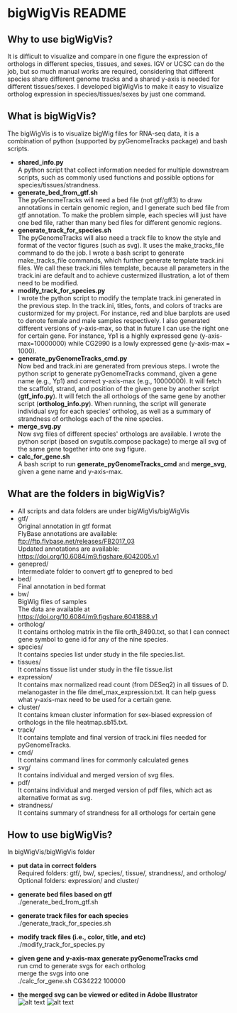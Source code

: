 # bigWigVis README
## Why to use bigWigVis?
It is difficult to visualize and compare in one figure the expression of orthologs in different species, tissues, and sexes. IGV or UCSC can do the job, but so much manual works are required, considering that different species share different genome tracks and a shared y-axis is needed for different tissues/sexes. I developed bigWigVis to make it easy to visualize ortholog expression in species/tissues/sexes by just one command.<br> 
## What is bigWigVis?
The bigWigVis is to visualize bigWig files for RNA-seq data, it is a combination of python (supported by pyGenomeTracks package) and bash scripts. 
* **shared_info.py**<br>
A python script that collect information needed for multiple downstream scripts, such as commonly used functions and possible options for species/tissues/strandness.   
* **generate_bed_from_gtf.sh**<br>
The pyGenomeTracks will need a bed file (not gtf/gff3) to draw annotations in certain genomic region, and I generate such bed file from gtf annotation.  To make the problem simple, each species will just have one bed file, rather than many bed files for different genomic regions.
* **generate_track_for_species.sh**<br>
The pyGenomeTracks will also need a track file to know the style and format of the vector figures (such as svg). It uses the make_tracks_file command to do the job.  I wrote a bash script to generate make_tracks_file commands, which further generate template track.ini files.  We call these track.ini files template, because all parameters in the track.ini are default and to achieve custermized illustration, a lot of them need to be modified.
* **modify_track_for_species.py**<br>
I wrote the python script to modify the template track.ini generated in the previous step.  In the track.ini, titles, fonts, and colors of tracks are custormized for my project. For instance, red and blue barplots are used to denote female and male samples respectively. I also generated different versions of y-axis-max, so that in future I can use the right one for certain gene. For instance, Yp1 is a highly expressed gene (y-axis-max=10000000) while CG2990 is a lowly expressed gene (y-axis-max = 1000).
* **generate_pyGenomeTracks_cmd.py**<br>
Now bed and track.ini are generated from previous steps. I wrote the python script to generate pyGenomeTracks command, given a gene name (e.g., Yp1) and correct y-axis-max (e.g., 10000000). It will fetch the scaffold, strand, and position of the given gene by another script (**gtf_info.py**). It will fetch the all orthologs of the same gene by another script (**ortholog_info.py**). When running, the script will generate individual svg for each species' ortholog, as well as a summary of strandness of orthologs each of the nine species.
* **merge_svg.py**<br>
Now svg files of different species' orthologs are available. I wrote the python script (based on svgutils.compose package) to merge all svg of the same gene together into one svg figure.
* **calc_for_gene.sh**<br>
A bash script to run **generate_pyGenomeTracks_cmd** and **merge_svg**, given a gene name and y-axis-max.

## What are the folders in bigWigVis?
* All scripts and data folders are under bigWigVis/bigWigVis<br>
* gtf/<br>
Original annotation in gtf format<br>
FlyBase annotations are available:<br>
ftp://ftp.flybase.net/releases/FB2017_03<br>
Updated annotations are available:<br>
https://doi.org/10.6084/m9.figshare.6042005.v1<br>
* genepred/<br>
Intermediate folder to convert gtf to genepred to bed
* bed/<br>
Final annotation in bed format
* bw/<br>
BigWig files of samples<br>
The data are available at https://doi.org/10.6084/m9.figshare.6041888.v1
* ortholog/<br>
It contains ortholog matrix in the file orth_8490.txt, so that I can connect gene symbol to gene id for any of the nine species.
* species/<br>
It contains species list under study in the file species.list.
* tissues/<br>
It contains tissue list under study in the file tissue.list
* expression/<br>
It contains max normalized read count (from DESeq2) in all tissues of D. melanogaster in the file dmel_max_expression.txt. It can help guess what y-axis-max need to be used for a certain gene.
* cluster/<br>
It contains kmean cluster information for sex-biased expression of orthologs in the file heatmap.sb15.txt.
* track/<br>
It contains template and final version of track.ini files needed for pyGenomeTracks.
* cmd/<br>
It contains command lines for commonly calculated genes
* svg/<br>
It contains individual and merged version of svg files.
* pdf/<br>
It contains individual and merged version of pdf files, which act as alternative format as svg.
* strandness/<br>
It contains summary of strandness for all orthologs for certain gene

## How to use bigWigVis?
In bigWigVis/bigWigVis folder
* **put data in correct folders**<br>
Required folders: gtf/, bw/, species/, tissue/, strandness/, and ortholog/<br> 
Optional folders: expression/ and cluster/<br>
* **generate bed files based on gtf**<br>
./generate_bed_from_gtf.sh<br>

* **generate track files for each species**<br>
./generate_track_for_species.sh<br>

* **modify track files (i.e., color, title, and etc)**<br>
./modify_track_for_species.py<br>

* **given gene and y-axis-max generate pyGenomeTracks cmd**<br>
run cmd to generate svgs for each ortholog<br>
merge the svgs into one<br>
./calc_for_gene.sh CG34222 100000<br>

* **the merged svg can be viewed or edited in Adobe Illustrator**<br>
![alt text](https://s3.us-east-2.amazonaws.com/haiwangyang.com/image/Yp1.png)
![alt text](https://s3.us-east-2.amazonaws.com/haiwangyang.com/image/sunn.png)
